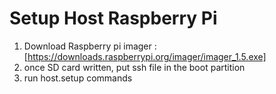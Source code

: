 # Setup Host Raspberry Pi

1. Download Raspberry pi imager : [https://downloads.raspberrypi.org/imager/imager_1.5.exe]
2. once SD card written, put ssh file in the boot partition
3. run host.setup commands
